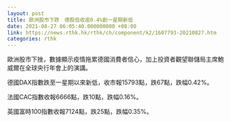 ```yaml
---
layout: post
title: 歐洲股市下跌　德股低收逾0.4%創一星期新低
date: 2021-08-27 06:05:40.000000000 +08:00
link: https://news.rthk.hk/rthk/ch/component/k2/1607793-20210827.htm
categories: rthk
---
```


歐洲股市下挫，數據顯示疫情拖累德國消費者信心，加上投資者觀望聯儲局主席鮑威爾在全球央行年會上的演講。

德國DAX指數跌至一星期以來新低，收市報15793點，跌67點，跌幅0.42%。

法國CAC指數收報6666點，跌10點，跌幅0.16%。

英國富時100指數收報7124點，跌25點，跌幅0.35%。
